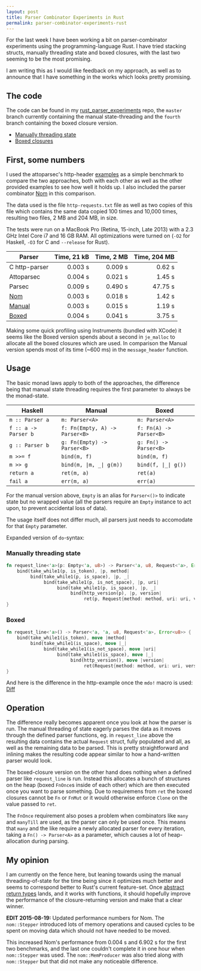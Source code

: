 ```yaml
---
layout: post
title: Parser Combinator Experiments in Rust
permalink: parser-combinator-experiments-rust
---
```


For the last week I have been working a bit on parser-combinator experiments using the
programming-language Rust. I have tried stacking structs, manually threading state and
boxed closures, with the last two seeming to be the most promising.

I am writing this as I would like feedback on my approach, as well as to announce that I have
something in the works which looks pretty promising.

## The code

The code can be found in my [rust_parser_experiments][] repo, the ``master`` branch currently
containing the manual state-threading and the ``fourth`` branch containing the boxed closure
version.

* [Manually threading state][]
* [Boxed closures][]

## First, some numbers

I used the attoparsec's http-header [examples][] as a simple benchmark to
compare the two approaches, both with each other as well as the other provided examples to see
how well it holds up. I also included the parser combinator [Nom](https://github.com/Geal/nom)
in this comparison.

The data used is the file ``http-requests.txt`` file as well as two copies of this file which
contains the same data copied 100 times and 10,000 times, resulting two files, 2 MB and 204 MB,
in size.

The tests were run on a MacBook Pro (Retina, 15-inch, Late 2013) with a 2.3 GHz Intel Core i7 and
16 GB RAM. All optimizations were turned on (``-O2`` for Haskell, ``-O3`` for C and ``--release``
for Rust).

Parser         | Time, 21 kB | Time, 2 MB  | Time, 204 MB
---------------|------------:|------------:|------------:
C http-parser  | 0.003 s     |     0.009 s |  0.62 s
Attoparsec     | 0.004 s     |     0.021 s |  1.45 s
Parsec         | 0.009 s     |     0.490 s | 47.75 s
[Nom][]        | 0.003 s     |     0.018 s |  1.42 s
[Manual][]     | 0.003 s     |     0.015 s |  1.19 s
[Boxed][]      | 0.004 s     |     0.041 s |  3.75 s

Making some quick profiling using Instruments (bundled with XCode) it seems like the Boxed version
spends about a second in ``je_malloc`` to allocate all the boxed closures which are used. In
comparison the Manual version spends most of its time (~600 ms) in the ``message_header``
function.

## Usage

The basic monad laws apply to both of the approaches, the difference being that manual
state threading requires the first parameter to always be the monad-state.

Haskell                | Manual                             | Boxed
-----------------------|------------------------------------|-------------------------------
``m :: Parser a``      | ``m: Parser<A>``                   | ``m: Parser<A>``
``f :: a -> Parser b`` | ``f: Fn(Empty, A) -> Parser<B>``   | ``f: Fn(A) -> Parser<B>``
``g :: Parser b``      | ``g: Fn(Empty) -> Parser<B>``      | ``g: Fn() -> Parser<B>``
``m >>= f``            | ``bind(m, f)``                     | ``bind(m, f)``
``m >> g``             | <code>bind(m, &#124;m, _&#124; g(m))</code> | <code>bind(f, &#124;_&#124; g())</code>
``return a``           | ``ret(m, a)``                      | ``ret(a)``
``fail a``             | ``err(m, a)``                      | ``err(a)``

For the manual version above, ``Empty`` is an alias for ``Parser<()>`` to indicate state but no
wrapped value (all the parsers require an ``Empty`` instance to act upon, to prevent accidental
loss of data).

The usage itself does not differ much, all parsers just needs to accomodate for that ``Empty``
parameter.

Expanded version of ``do``-syntax:

### Manually threading state

```rust
fn request_line<'a>(p: Empty<'a, u8>) -> Parser<'a, u8, Request<'a>, Error<u8>> {
    bind(take_while1(p, is_token), |p, method|
         bind(take_while1(p, is_space), |p, _|
              bind(take_while1(p, is_not_space), |p, uri|
                   bind(take_while1(p, is_space), |p, _|
                        bind(http_version(p), |p, version|
                             ret(p, Request{method: method, uri: uri, version: version,}))))))
}
```

### Boxed

```rust
fn request_line<'a>() -> Parser<'a, 'a, u8, Request<'a>, Error<u8>> {
    bind(take_while1(is_token), move |method|
         bind(take_while1(is_space), move |_|
              bind(take_while1(is_not_space), move |uri|
                   bind(take_while1(is_space), move |_|
                        bind(http_version(), move |version|
                             ret(Request{method: method, uri: uri, version: version,}))))))
}
```

And here is the difference in the http-example once the ``mdo!`` macro is used:
[Diff](https://gist.github.com/m4rw3r/6d1ca498f8e4abc24dbd)

## Operation

The difference really becomes apparent once you look at how the parser is run. The manual
threading of state eagerly parses the data as it moves through the defined parser functions,
eg. in ``request_line`` above the resulting data contains the actual ``Request`` struct, fully
populated and all, as well as the remaining data to be parsed. This is pretty straightforward and
inlining makes the resulting code appear similar to how a hand-written parser would look.

The boxed-closure version on the other hand does nothing when a defined parser like ``request_line``
is run. Instead this allocates a bunch of structures on the heap (boxed ``FnOnce``s inside of each
other) which are then executed once you want to parse something. Due to requiremens from ``ret``
the boxed closures cannot be ``Fn`` or ``FnMut`` or it would otherwise enforce ``Clone`` on the
value passed to ``ret``.

The ``FnOnce`` requirement also poses a problem when combinators like ``many`` and ``manyTill``
are used, as the parser can only be used once. This means that ``many`` and the like require
a newly allocated parser for every iteration, taking a ``Fn() -> Parser<A>`` as a parameter, which
causes a lot of heap-allocation during parsing.

## My opinion

I am currently on the fence here, but leaning towards using the manual threading-of-state for the
time being since it optimizes much better and seems to correspond better to Rust's current
feature-set. Once [abstract return types](https://github.com/rust-lang/rfcs/issues/518) lands, and
it works with functions, it should hopefully improve the performance of the closure-returning
version and make that a clear winner.

**EDIT 2015-08-19:** Updated performance numbers for Nom. The ``nom::Stepper`` introduced lots of memory
operations and caused cycles to be spent on moving data which should not have needed to be moved.

This increased Nom's performance from 0.004 s and 6.902 s for the first two benchmarks, and the
last one couldn't complete it in one hour when ``nom::Stepper`` was used. The ``nom::MemProducer``
was also tried along with ``nom::Stepper`` but that did not make any noticeable difference.

[rust_parser_experiments]: https://github.com/m4rw3r/rust_parser_experiments
[Manually threading state]: https://github.com/m4rw3r/rust_parser_experiments/tree/f64d0cc317c5d850987b83f206191eeed1e9bb68
[Boxed closures]: https://github.com/m4rw3r/rust_parser_experiments/tree/b36a60a79cf38bb9e1c39a2d382b737b0f6aeb22
[examples]: https://github.com/bos/attoparsec/tree/master/examples
[Nom]: https://gist.github.com/m4rw3r/0dd154d232abd0f3d4cf
[Manual]: https://github.com/m4rw3r/rust_parser_experiments/blob/master/examples/http_parser.rs
[Boxed]: https://github.com/m4rw3r/rust_parser_experiments/blob/fourth/examples/http_parser.rs

